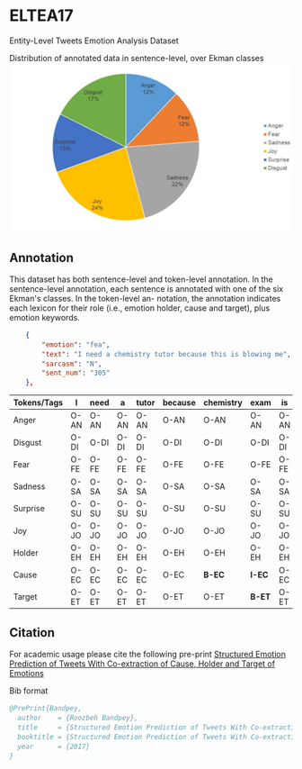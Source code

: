 # ELTEA17
Entity-Level Tweets Emotion Analysis Dataset


Distribution of annotated data in sentence-level, over Ekman classes
![GitHub Logo](images/Sent_Anno_Distro.png)


## Annotation
This dataset has both sentence-level and token-level annotation. In the sentence-level annotation, each sentence is annotated with one of the six Ekman's classes. In the token-level an- notation, the annotation indicates each lexicon for their role (i.e., emotion holder, cause and target), plus emotion keywords.
```json
    {
        "emotion": "fea",
        "text": "I need a chemistry tutor because this is blowing me",
        "sarcasm": "N",
        "sent_num": "305"
    },
```

Tokens/Tags|I|need|a|tutor|because|**chemistry**|**exam**|is|**killing**|**me**
-----------|-----------|-----------|-----------|-----------|-----------|-----------|-----------|-----------|-----------|-----------
Anger|O-AN|O-AN|O-AN|O-AN|O-AN|O-AN|O-AN|O-AN|O-AN|O-AN
Disgust|O-DI|O-DI|O-DI|O-DI|O-DI|O-DI|O-DI|O-DI|O-DI|O-DI
Fear|O-FE|O-FE|O-FE|O-FE|O-FE|O-FE|O-FE|O-FE|**B-FE**|O-FE
Sadness|O-SA|O-SA|O-SA|O-SA|O-SA|O-SA|O-SA|O-SA|**B-SA**|O-SA
Surprise|O-SU|O-SU|O-SU|O-SU|O-SU|O-SU|O-SU|O-SU|O-SU|O-SU
Joy|O-JO|O-JO|O-JO|O-JO|O-JO|O-JO|O-JO|O-JO|O-JO|O-JO
Holder|O-EH|O-EH|O-EH|O-EH|O-EH|O-EH|O-EH|O-EH|O-EH|**B-EH**
Cause|O-EC|O-EC|O-EC|O-EC|O-EC|**B-EC**|**I-EC**|O-EC|O-EC|O-EC
Target|O-ET|O-ET|O-ET|O-ET|O-ET|O-ET|**B-ET**|O-ET|O-ET|O-ET


## Citation
For academic usage please cite the following pre-print
[Structured Emotion Prediction of Tweets With Co-extraction of Cause, Holder and Target of Emotions](https://www.researchgate.net/profile/Roozbeh-Bandpey-2/publication/341344305_Structured_Emotion_Prediction_of_Tweets_With_Co-extraction_of_Cause_Holder_and_Target_of_Emotions/links/5ebbc08ea6fdcc90d6728396/Structured-Emotion-Prediction-of-Tweets-With-Co-extraction-of-Cause-Holder-and-Target-of-Emotions.pdf)

Bib format
```bib
@PrePrint{Bandpey,
  author    = {Roozbeh Bandpey},
  title     = {Structured Emotion Prediction of Tweets With Co-extraction of Cause, Holder and Target of Emotions},
  booktitle = {Structured Emotion Prediction of Tweets With Co-extraction of Cause, Holder and Target of Emotions. pages 15-25. ResearchGate},
  year      = {2017}
}
```